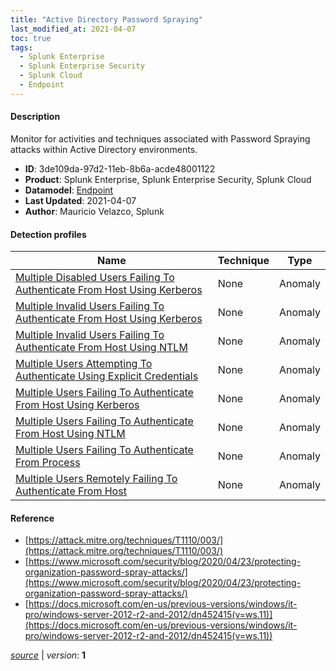 ```yaml
---
title: "Active Directory Password Spraying"
last_modified_at: 2021-04-07
toc: true
tags:
  - Splunk Enterprise
  - Splunk Enterprise Security
  - Splunk Cloud
  - Endpoint
---
```


#### Description

Monitor for activities and techniques associated with Password Spraying attacks within Active Directory environments.

- **ID**: 3de109da-97d2-11eb-8b6a-acde48001122
- **Product**: Splunk Enterprise, Splunk Enterprise Security, Splunk Cloud
- **Datamodel**: [Endpoint](https://docs.splunk.com/Documentation/CIM/latest/User/Endpoint)
- **Last Updated**: 2021-04-07
- **Author**: Mauricio Velazco, Splunk

#### Detection profiles

| Name        | Technique   | Type         |
| ----------- | ----------- |--------------|
| [Multiple Disabled Users Failing To Authenticate From Host Using Kerberos](/endpoint/multiple_disabled_users_failing_to_authenticate_from_host_using_kerberos/) | None | Anomaly |
| [Multiple Invalid Users Failing To Authenticate From Host Using Kerberos](/endpoint/multiple_invalid_users_failing_to_authenticate_from_host_using_kerberos/) | None | Anomaly |
| [Multiple Invalid Users Failing To Authenticate From Host Using NTLM](/endpoint/multiple_invalid_users_failing_to_authenticate_from_host_using_ntlm/) | None | Anomaly |
| [Multiple Users Attempting To Authenticate Using Explicit Credentials](/endpoint/multiple_users_attempting_to_authenticate_using_explicit_credentials/) | None | Anomaly |
| [Multiple Users Failing To Authenticate From Host Using Kerberos](/endpoint/multiple_users_failing_to_authenticate_from_host_using_kerberos/) | None | Anomaly |
| [Multiple Users Failing To Authenticate From Host Using NTLM](/endpoint/multiple_users_failing_to_authenticate_from_host_using_ntlm/) | None | Anomaly |
| [Multiple Users Failing To Authenticate From Process](/endpoint/multiple_users_failing_to_authenticate_from_process/) | None | Anomaly |
| [Multiple Users Remotely Failing To Authenticate From Host](/endpoint/multiple_users_remotely_failing_to_authenticate_from_host/) | None | Anomaly |

#### Reference

* [https://attack.mitre.org/techniques/T1110/003/](https://attack.mitre.org/techniques/T1110/003/)
* [https://www.microsoft.com/security/blog/2020/04/23/protecting-organization-password-spray-attacks/](https://www.microsoft.com/security/blog/2020/04/23/protecting-organization-password-spray-attacks/)
* [https://docs.microsoft.com/en-us/previous-versions/windows/it-pro/windows-server-2012-r2-and-2012/dn452415(v=ws.11)](https://docs.microsoft.com/en-us/previous-versions/windows/it-pro/windows-server-2012-r2-and-2012/dn452415(v=ws.11))



[_source_](https://github.com/splunk/security_content/tree/develop/stories/active_directory_password_spraying.yml) | _version_: **1**